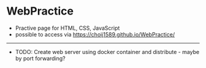 # WebPractice
- Practive page for HTML, CSS, JavaScript
- possible to access via https://choij1589.github.io/WebPractice/
---
- TODO: Create web server using docker container and distribute - maybe by port forwarding?
